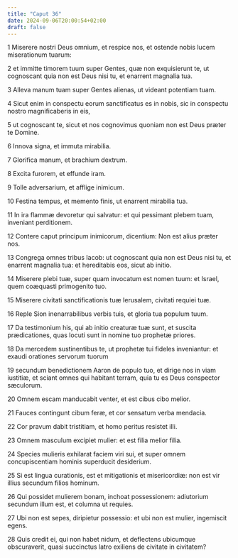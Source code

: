 ```yaml
---
title: "Caput 36"
date: 2024-09-06T20:00:54+02:00
draft: false
---
```



1 Miserere nostri Deus omnium, et respice nos, et ostende nobis lucem miserationum tuarum:

2 et immitte timorem tuum super Gentes, quæ non exquisierunt te, ut cognoscant quia non est Deus nisi tu, et enarrent magnalia tua.

3 Alleva manum tuam super Gentes alienas, ut videant potentiam tuam.

4 Sicut enim in conspectu eorum sanctificatus es in nobis, sic in conspectu nostro magnificaberis in eis,

5 ut cognoscant te, sicut et nos cognovimus quoniam non est Deus præter te Domine.

6 Innova signa, et immuta mirabilia.

7 Glorifica manum, et brachium dextrum.

8 Excita furorem, et effunde iram.

9 Tolle adversarium, et afflige inimicum.

10 Festina tempus, et memento finis, ut enarrent mirabilia tua.

11 In ira flammæ devoretur qui salvatur: et qui pessimant plebem tuam, inveniant perditionem.

12 Contere caput principum inimicorum, dicentium: Non est alius præter nos.

13 Congrega omnes tribus Iacob: ut cognoscant quia non est Deus nisi tu, et enarrent magnalia tua: et hereditabis eos, sicut ab initio.

14 Miserere plebi tuæ, super quam invocatum est nomen tuum: et Israel, quem coæquasti primogenito tuo.

15 Miserere civitati sanctificationis tuæ Ierusalem, civitati requiei tuæ.

16 Reple Sion inenarrabilibus verbis tuis, et gloria tua populum tuum.

17 Da testimonium his, qui ab initio creaturæ tuæ sunt, et suscita prædicationes, quas locuti sunt in nomine tuo prophetæ priores.

18 Da mercedem sustinentibus te, ut prophetæ tui fideles inveniantur: et exaudi orationes servorum tuorum

19 secundum benedictionem Aaron de populo tuo, et dirige nos in viam iustitiæ, et sciant omnes qui habitant terram, quia tu es Deus conspector sæculorum.

20 Omnem escam manducabit venter, et est cibus cibo melior.

21 Fauces contingunt cibum feræ, et cor sensatum verba mendacia.

22 Cor pravum dabit tristitiam, et homo peritus resistet illi.

23 Omnem masculum excipiet mulier: et est filia melior filia.

24 Species mulieris exhilarat faciem viri sui, et super omnem concupiscentiam hominis superducit desiderium.

25 Si est lingua curationis, est et mitigationis et misericordiæ: non est vir illius secundum filios hominum.

26 Qui possidet mulierem bonam, inchoat possessionem: adiutorium secundum illum est, et columna ut requies.

27 Ubi non est sepes, diripietur possessio: et ubi non est mulier, ingemiscit egens.

28 Quis credit ei, qui non habet nidum, et deflectens ubicumque obscuraverit, quasi succinctus latro exiliens de civitate in civitatem?

